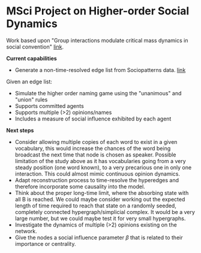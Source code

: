 # MSci Project on Higher-order Social Dynamics

Work based upon "Group interactions modulate critical mass dynamics in social convention" [link](https://doi.org/10.1038/s42005-022-00845-y).

**Current capabilities**

* Generate a non-time-resolved edge list from Sociopatterns data. [link](http://www.sociopatterns.org/)

Given an edge list:
* Simulate the higher order naming game using the "unanimous" and "union" rules
* Supports committed agents
* Supports multiple (>2) opinions/names
* Includes a measure of social influence exhibited by each agent

**Next steps**
* Consider allowing multiple copies of each word to exist in a given vocabulary, this would increase the chances of the word being broadcast the next time that node is chosen as speaker. Possible limitation of the study above as it has vocabularies going from a very steady position (one word known), to a very precarious one in only one interaction. This could almost mimic continuous opinion dynamics.
* Adapt reconstruction process to time-resolve the hyperedges and therefore incorporate some causality into the model.
* Think about the proper long-time limit, where the absorbing state with all B is reached. We could maybe consider working out the expected length of time required to reach that state on a randomly seeded, completely connected hypergraph/simplicial complex. It would be a very large number, but we could maybe test it for very small hypergraphs.
* Investigate the dynamics of multiple (>2) opinions existing on the network.
* Give the nodes a social influence parameter $\beta$ that is related to their importance or centrality.
